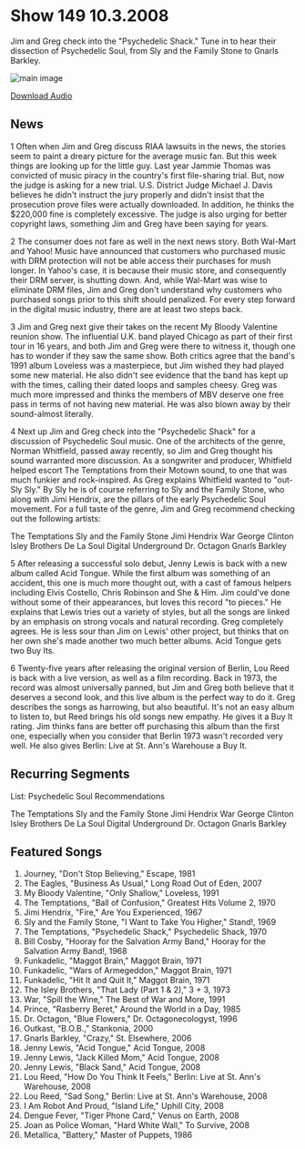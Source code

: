 # Show 149 10.3.2008
Jim and Greg check into the "Psychedelic Shack." Tune in to hear their dissection of Psychedelic Soul, from Sly and the Family Stone to Gnarls Barkley.

![main image]()

[Download Audio](http://audio.soundopinions.org/streams/2008/10/so_20081003.m3u)

## News
1 Often when Jim and Greg discuss RIAA lawsuits in the news, the stories seem to paint a dreary picture for the average music fan. But this week things are looking up for the little guy. Last year Jammie Thomas was convicted of music piracy in the country's first file-sharing trial. But, now the judge is asking for a new trial. U.S. District Judge Michael J. Davis believes he didn't instruct the jury properly and didn't insist that the prosecution prove files were actually downloaded. In addition, he thinks the $220,000 fine is completely excessive. The judge is also urging for better copyright laws, something Jim and Greg have been saying for years.

2 The consumer does not fare as well in the next news story. Both Wal-Mart and Yahoo! Music have announced that customers who purchased music with DRM protection will not be able access their purchases for mush longer. In Yahoo's case, it is because their music store, and consequently their DRM server, is shutting down. And, while Wal-Mart was wise to eliminate DRM files, Jim and Greg don't understand why customers who purchased songs prior to this shift should penalized. For every step forward in the digital music industry, there are at least two steps back.

3 Jim and Greg next give their takes on the recent My Bloody Valentine reunion show. The influential U.K. band played Chicago as part of their first tour in 16 years, and both Jim and Greg were there to witness it, though one has to wonder if they saw the same show. Both critics agree that the band's 1991 album Loveless was a masterpiece, but Jim wished they had played some new material. He also didn't see evidence that the band has kept up with the times, calling their dated loops and samples cheesy. Greg was much more impressed and thinks the members of MBV deserve one free pass in terms of not having new material. He was also blown away by their sound-almost literally.

4 Next up Jim and Greg check into the "Psychedelic Shack" for a discussion of Psychedelic Soul music. One of the architects of the genre, Norman Whitfield, passed away recently, so Jim and Greg thought his sound warranted more discussion. As a songwriter and producer, Whitfield helped escort The Temptations from their Motown sound, to one that was much funkier and rock-inspired. As Greg explains Whitfield wanted to "out-Sly Sly." By Sly he is of course referring to Sly and the Family Stone, who along with Jimi Hendrix, are the pillars of the early Psychedelic Soul movement. For a full taste of the genre, Jim and Greg recommend checking out the following artists:

The Temptations
Sly and the Family Stone
Jimi Hendrix
War
George Clinton
Isley Brothers
De La Soul
Digital Underground
Dr. Octagon
Gnarls Barkley 

5 After releasing a successful solo debut, Jenny Lewis is back with a new album called Acid Tongue. While the first album was something of an accident, this one is much more thought out, with a cast of famous helpers including Elvis Costello, Chris Robinson and She & Him. Jim could've done without some of their appearances, but loves this record "to pieces." He explains that Lewis tries out a variety of styles, but all the songs are linked by an emphasis on strong vocals and natural recording. Greg completely agrees. He is less sour than Jim on Lewis' other project, but thinks that on her own she's made another two much better albums. Acid Tongue gets two Buy Its.

6 Twenty-five years after releasing the original version of Berlin, Lou Reed is back with a live version, as well as a film recording. Back in 1973, the record was almost universally panned, but Jim and Greg both believe that it deserves a second look, and this live album is the perfect way to do it. Greg describes the songs as harrowing, but also beautiful. It's not an easy album to listen to, but Reed brings his old songs new empathy. He gives it a Buy It rating. Jim thinks fans are better off purchasing this album than the first one, especially when you consider that Berlin 1973 wasn't recorded very well. He also gives Berlin: Live at St. Ann's Warehouse a Buy It.

## Recurring Segments
List: Psychedelic Soul Recommendations 

The Temptations
Sly and the Family Stone
Jimi Hendrix
War
George Clinton
Isley Brothers
De La Soul
Digital Underground
Dr. Octagon
Gnarls Barkley 


## Featured Songs
1. Journey, "Don't Stop Believing," Escape, 1981
2. The Eagles, "Business As Usual," Long Road Out of Eden, 2007
3. My Bloody Valentine, "Only Shallow," Loveless, 1991
4. The Temptations, "Ball of Confusion," Greatest Hits Volume 2, 1970
5. Jimi Hendrix, "Fire," Are You Experienced, 1967
6. Sly and the Family Stone, "I Want to Take You Higher," Stand!, 1969
7. The Temptations, "Psychedelic Shack," Psychedelic Shack, 1970
8. Bill Cosby, "Hooray for the Salvation Army Band," Hooray for the Salvation Army Band!, 1968
9. Funkadelic, "Maggot Brain," Maggot Brain, 1971
10. Funkadelic, "Wars of Armegeddon," Maggot Brain, 1971
11. Funkadelic, "Hit It and Quit It," Maggot Brain, 1971
12. The Isley Brothers, "That Lady (Part 1 & 2)," 3 + 3, 1973
13. War, "Spill the Wine," The Best of War and More, 1991
14. Prince, "Rasberry Beret," Around the World in a Day, 1985
15. Dr. Octagon, "Blue Flowers," Dr. Octagonecologyst, 1996
16. Outkast, "B.O.B.," Stankonia, 2000
17. Gnarls Barkley, "Crazy," St. Elsewhere, 2006
18. Jenny Lewis, "Acid Tongue," Acid Tongue, 2008
19. Jenny Lewis, "Jack Killed Mom," Acid Tongue, 2008
20. Jenny Lewis, "Black Sand," Acid Tongue, 2008
21. Lou Reed, "How Do You Think It Feels," Berlin: Live at St. Ann's Warehouse, 2008
22. Lou Reed, "Sad Song," Berlin: Live at St. Ann's Warehouse, 2008
23. I Am Robot And Proud, "Island Life," Uphill City, 2008
24. Dengue Fever, "Tiger Phone Card," Venus on Earth, 2008
25. Joan as Police Woman, "Hard White Wall," To Survive, 2008
26. Metallica, "Battery," Master of Puppets, 1986
